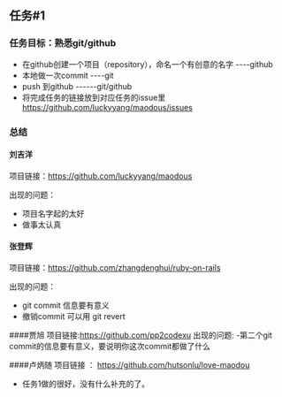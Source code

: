 ## 任务#1

### 任务目标：熟悉git/github
- 在github创建一个项目（repository），命名一个有创意的名字 ----github
- 本地做一次commit ----git
- push 到github ------git/github
- 将完成任务的链接放到对应任务的issue里 https://github.com/luckyyang/maodous/issues

### 总结

#### 刘吉洋
项目链接：https://github.com/luckyyang/maodous

出现的问题：
- 项目名字起的太好
- 做事太认真

#### 张登辉
项目链接：https://github.com/zhangdenghui/ruby-on-rails

出现的问题：
- git commit 信息要有意义
- 撤销commit 可以用 git revert

####贾旭
项目链接:https://github.com/pp2codexu
出现的问题:
-第二个git commit的信息要有意义，要说明你这次commit都做了什么

####卢炳随
项目链接 ： https://github.com/hutsonlu/love-maodou

-  任务1做的很好，没有什么补充的了。
